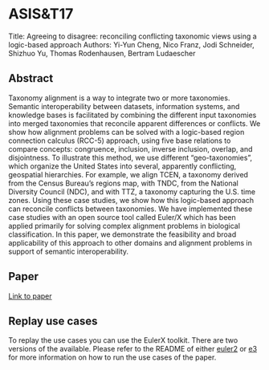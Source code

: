 # ASIS&T17 
Title: Agreeing to disagree: reconciling conflicting taxonomic views using a logic-based approach
Authors: Yi-Yun Cheng, Nico Franz, Jodi Schneider, Shizhuo Yu, Thomas Rodenhausen, Bertram Ludaescher

## Abstract
Taxonomy alignment is a way to integrate two or more taxonomies. Semantic interoperability between datasets, information systems, and knowledge bases is facilitated by combining the different input taxonomies into merged taxonomies that reconcile apparent differences or conflicts. We show how alignment problems can be solved with a logic-based region connection calculus (RCC-5) approach, using five base relations to compare concepts: congruence, inclusion, inverse inclusion, overlap, and disjointness. To illustrate this method, we use different “geo-taxonomies”, which organize the United States into several, apparently conflicting, geospatial hierarchies. For example, we align TCEN, a taxonomy derived from the Census Bureau’s regions map, with TNDC, from the National Diversity Council (NDC), and with TTZ, a taxonomy capturing the U.S. time zones. Using these case studies, we show how this logic-based approach can reconcile conflicts between taxonomies.  We have implemented these case studies with an open source tool called Euler/X which has been applied primarily for solving complex alignment problems in biological classification. In this paper, we demonstrate the feasibility and broad applicability of this approach to other domains and alignment problems in support of semantic interoperability. 

## Paper
[Link to paper](http://hdl.handle.net/2142/97907)

## Replay use cases
To replay the use cases you can use the EulerX toolkit. There are two versions of the available. Please refer to the README of either [euler2](https://github.com/rodenhausen/ASIST17/blob/master/euler2/README.md) or [e3](https://github.com/rodenhausen/ASIST17/blob/master/e3/README.md) for more information on how to run the use cases of the paper.



